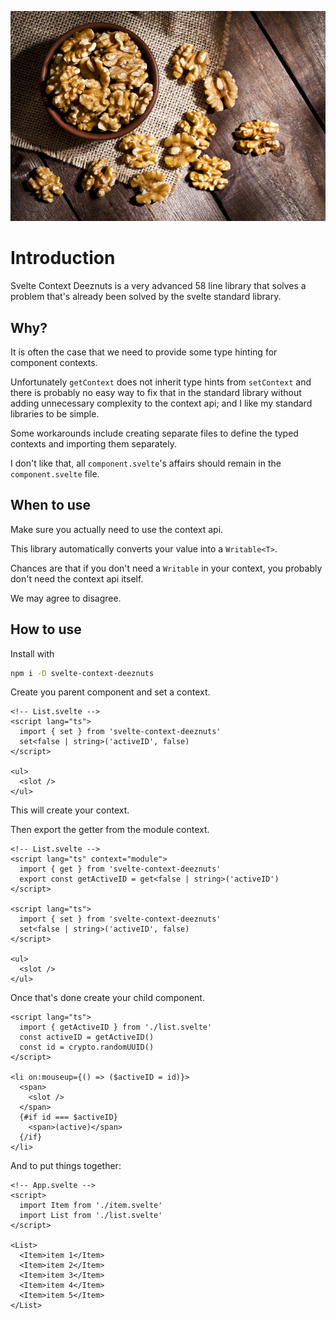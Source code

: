 
![deeznuts](https://github.com/tncrazvan/svelte-context-deeznuts/blob/main/deeznuts.jpg?raw=true "deeznuts")

# Introduction

Svelte Context Deeznuts is a very advanced 58 line library that solves a problem that's already been solved by the svelte standard library.

## Why?

It is often the case that we need to provide some type hinting for component contexts.

Unfortunately `getContext` does not inherit type hints from `setContext` and there is probably no easy way to fix that in the standard library without adding unnecessary complexity to the context api; and I like my standard libraries to be simple.

Some workarounds include creating separate files to define the typed contexts and importing them separately.

I don't like that, all `component.svelte`'s affairs should remain in the `component.svelte` file.

## When to use

Make sure you actually need to use the context api.

This library automatically converts your value into a `Writable<T>`.

Chances are that if you don't need a `Writable` in your context, you probably don't need the context api itself.

We may agree to disagree.

## How to use

Install with

```sh
npm i -D svelte-context-deeznuts
```

Create you parent component and set a context.

```svelte
<!-- List.svelte -->
<script lang="ts">
  import { set } from 'svelte-context-deeznuts'
  set<false | string>('activeID', false)
</script>

<ul>
  <slot />
</ul>
```

This will create your context.

Then export the getter from the module context.

```svelte
<!-- List.svelte -->
<script lang="ts" context="module">
  import { get } from 'svelte-context-deeznuts'
  export const getActiveID = get<false | string>('activeID')
</script>

<script lang="ts">
  import { set } from 'svelte-context-deeznuts'
  set<false | string>('activeID', false)
</script>

<ul>
  <slot />
</ul>
```

Once that's done create your child component.

```svelte
<script lang="ts">
  import { getActiveID } from './list.svelte'
  const activeID = getActiveID()
  const id = crypto.randomUUID()
</script>

<li on:mouseup={() => ($activeID = id)}>
  <span>
    <slot />
  </span>
  {#if id === $activeID}
    <span>(active)</span>
  {/if}
</li>
```

And to put things together:

```svelte
<!-- App.svelte -->
<script>
  import Item from './item.svelte'
  import List from './list.svelte'
</script>

<List>
  <Item>item 1</Item>
  <Item>item 2</Item>
  <Item>item 3</Item>
  <Item>item 4</Item>
  <Item>item 5</Item>
</List>
```
